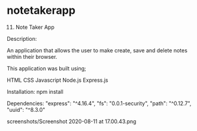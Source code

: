 # notetakerapp

11. Note Taker App 

Description:

An application that allows the user to make create, save and delete notes within their browser.

This application was built using;

HTML
CSS
Javascript
Node.js
Express.js


Installation:
npm install

Dependencies:
    "express": "^4.16.4",
    "fs": "0.0.1-security",
    "path": "^0.12.7",
    "uuid": "^8.3.0"

screenshots/Screenshot 2020-08-11 at 17.00.43.png